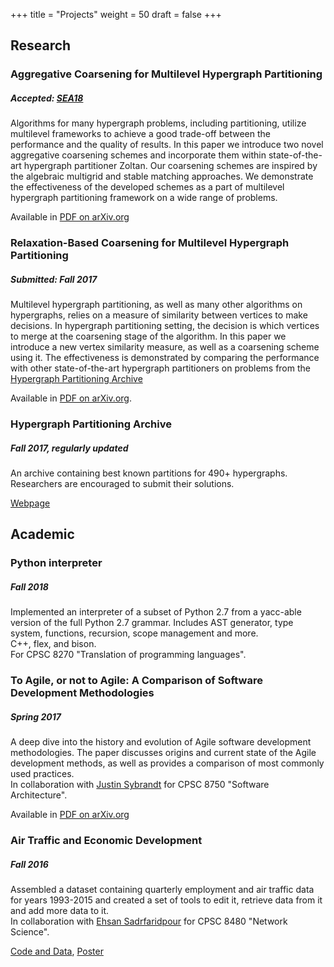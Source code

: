 +++
title = "Projects"
weight = 50
draft = false
+++

## Research

### Aggregative Coarsening for Multilevel Hypergraph Partitioning
##### Accepted: [SEA18](http://cs.gssi.it/sea2018/accepted.php)

Algorithms for many hypergraph problems, including partitioning, utilize multilevel frameworks to achieve a good trade-off between the performance and the quality of results. In this paper we introduce two novel aggregative coarsening schemes and incorporate them within state-of-the-art hypergraph partitioner Zoltan. Our coarsening schemes are inspired by the algebraic multigrid and stable matching approaches. We demonstrate the effectiveness of the developed schemes as a part of multilevel hypergraph partitioning framework on a wide range of problems. 

Available in [PDF on arXiv.org](https://arxiv.org/abs/1802.09610)

### Relaxation-Based Coarsening for Multilevel Hypergraph Partitioning
##### Submitted: Fall 2017

Multilevel hypergraph partitioning, as well as many other algorithms on hypergraphs, relies on a measure of similarity between vertices to make decisions. In hypergraph partitioning setting, the decision is which vertices to merge at the coarsening stage of the algorithm. In this paper we introduce a new vertex similarity measure, as well as a coarsening scheme using it. The effectiveness is demonstrated by comparing the performance with other state-of-the-art hypergraph partitioners on problems from the [Hypergraph Partitioning Archive](http://shaydul.in/hypergraph-partitioning-archive/)

Available in [PDF on arXiv.org](https://arxiv.org/abs/1710.06552).

### Hypergraph Partitioning Archive
##### Fall 2017, regularly updated
An archive containing best known partitions for 490+ hypergraphs. Researchers are encouraged to submit their solutions. 

[Webpage](http://shaydul.in/hypergraph-partitioning-archive/)

## Academic

### Python interpreter
##### Fall 2018

Implemented an interpreter of a subset of Python 2.7 from a yacc-able version of the full Python 2.7 grammar. Includes AST generator, type system, functions, recursion, scope management and more. <br>
C++, flex, and bison. <br>
For CPSC 8270 "Translation of programming languages".

### To Agile, or not to Agile: A Comparison of Software Development Methodologies
##### Spring 2017

A deep dive into the history and evolution of Agile software development methodologies. The paper discusses origins and current state of the Agile development methods, as well as provides a comparison of most commonly used practices. <br>
In collaboration with [Justin Sybrandt](http://sybrandt.com) for CPSC 8750 "Software Architecture".

Available in [PDF on arXiv.org](https://arxiv.org/abs/1704.07469)

### Air Traffic and Economic Development
##### Fall 2016
Assembled a dataset containing quarterly employment and air traffic data for years 1993-2015 and created a set of tools to edit it, retrieve data from it and add more data to it. <br>
In collaboration with [Ehsan Sadrfaridpour](https://esadr.github.io) for CPSC 8480 "Network Science".

[Code and Data](https://github.com/AirtrafficAnalysisGroup/graph_tools_networkx), [Poster](https://clemson.app.box.com/s/xctxjf2001s57lusqfvjv7eg3c8e9nbl)
